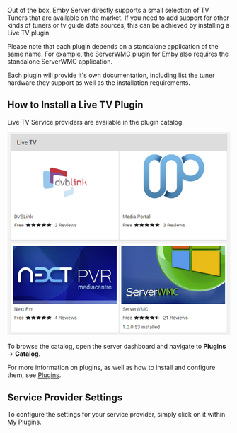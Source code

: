 Out of the box, Emby Server directly supports a small selection of TV Tuners that are available on the market. If you need to add support for other kinds of tuners or tv guide data sources, this can be achieved by installing a Live TV plugin.

Please note that each plugin depends on a standalone application of the same name. For example, the ServerWMC plugin for Emby also requires the standalone ServerWMC application.

Each plugin will provide it's own documentation, including list the tuner hardware they support as well as the installation requirements.

## How to Install a Live TV Plugin

Live TV Service providers are available in the plugin catalog. 

![live](images/server/livetv5.png)

To browse the catalog, open the server dashboard and navigate to **Plugins** -> **Catalog**.

For more information on plugins, as well as how to install and configure them, see [Plugins](Plugins).

## Service Provider Settings

To configure the settings for your service provider, simply click on it within [My Plugins](Plugins#my-plugins). 
